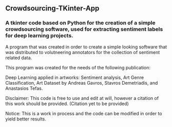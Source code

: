 ## Crowdsourcing-TKinter-App
### A tkinter code based on Python for the creation of a simple crowdsourcing software, used for extracting sentiment labels for deep learning projects.

A program that was created in order to create a simple looking software that was distributed to volutneering annotators for the collection of sentiment related data.

This program was created for the needs of the following publication:

Deep Learning applied in artworks: Sentiment analysis, Art Genre Classification, Art Dataset by Andreas Gavros, Stavros Demetriadis, and Anastasios Tefas.

Disclaimer: This code is free to use and edit at will, however a citation of this work should be provided. (Citation yet to be provided)

Notice: This is a work in process and the code can be modified in order to yield better results.
